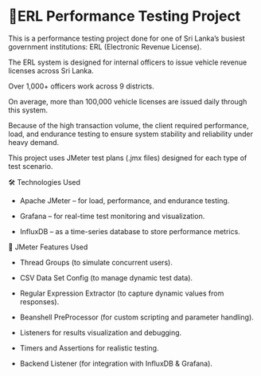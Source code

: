 # 🧘ERL Performance Testing Project

This is a performance testing project done for one of Sri Lanka’s busiest government institutions: ERL (Electronic Revenue License).

The ERL system is designed for internal officers to issue vehicle revenue licenses across Sri Lanka.

Over 1,000+ officers work across 9 districts.

On average, more than 100,000 vehicle licenses are issued daily through this system.

Because of the high transaction volume, the client required performance, load, and endurance testing to ensure system stability and reliability under heavy demand.

This project uses JMeter test plans (.jmx files) designed for each type of test scenario.

🛠️ Technologies Used

- Apache JMeter – for load, performance, and endurance testing.

- Grafana – for real-time test monitoring and visualization.

- InfluxDB – as a time-series database to store performance metrics.

📌 JMeter Features Used

- Thread Groups (to simulate concurrent users).

- CSV Data Set Config (to manage dynamic test data).

- Regular Expression Extractor (to capture dynamic values from responses).

- Beanshell PreProcessor (for custom scripting and parameter handling).

- Listeners for results visualization and debugging.

- Timers and Assertions for realistic testing.

- Backend Listener (for integration with InfluxDB & Grafana).
